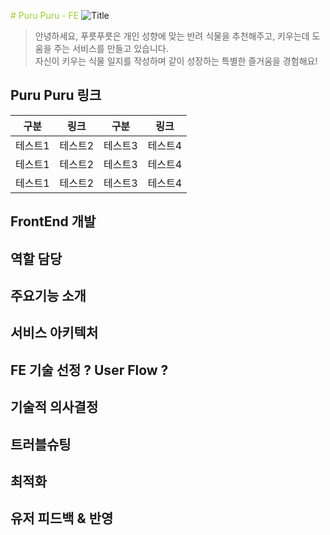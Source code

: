 <span style="color:yellowgreen"># Puru Puru - FE</span>
![Title](https://github.com/puru-puru/puru-puru-FE/assets/105138020/bd9ef7a4-60b7-48a8-b303-3b9fb2777c9f)
> 안녕하세요, 푸릇푸릇은 개인 성향에 맞는 반려 식물을 추천해주고, 키우는데 도움을 주는 서비스를 만들고 있습니다.  
> 자신이 키우는 식물 일지를 작성하며 같이 성장하는 특별한 즐거움을 경험해요!

## Puru Puru 링크
|구분|링크|구분|링크|
|------|---|---|---|
|테스트1|테스트2|테스트3|테스트4|
|테스트1|테스트2|테스트3|테스트4|
|테스트1|테스트2|테스트3|테스트4|

## FrontEnd 개발

## 역할 담당

## 주요기능 소개

## 서비스 아키텍처

## FE 기술 선정 ? User Flow ?

## 기술적 의사결정

## 트러블슈팅

## 최적화

## 유저 피드백 & 반영
